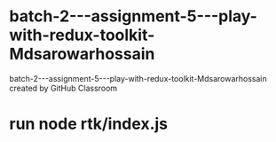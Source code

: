 # batch-2---assignment-5---play-with-redux-toolkit-Mdsarowarhossain
batch-2---assignment-5---play-with-redux-toolkit-Mdsarowarhossain created by GitHub Classroom
# run node rtk/index.js
